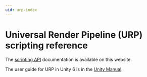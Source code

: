 ```yaml
---
uid: urp-index
---
```

# Universal Render Pipeline (URP) scripting reference

The [scripting API](https://docs.unity3d.com/Packages/com.unity.render-pipelines.universal@latest/index.html?subfolder=/api/index.html) documentation is available on this website.

The user guide for URP in Unity 6 is in the [Unity Manual](https://docs.unity3d.com/6000.2/Documentation/Manual/urp/urp-introduction.html).
